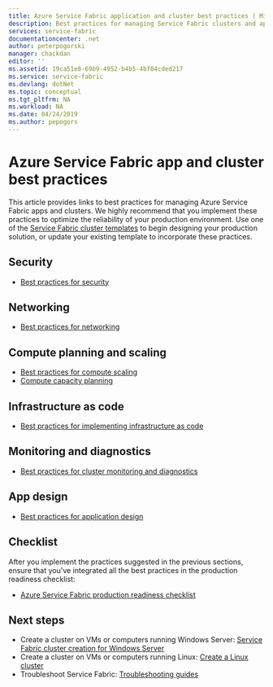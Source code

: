 ```yaml
---
title: Azure Service Fabric application and cluster best practices | Microsoft Docs
description: Best practices for managing Service Fabric clusters and applications.
services: service-fabric
documentationcenter: .net
author: peterpogorski
manager: chackdan
editor: ''
ms.assetid: 19ca51e8-69b9-4952-b4b5-4bf04cded217
ms.service: service-fabric
ms.devlang: dotNet
ms.topic: conceptual
ms.tgt_pltfrm: NA
ms.workload: NA
ms.date: 04/24/2019
ms.author: pepogors
---
```


# Azure Service Fabric app and cluster best practices

This article provides links to best practices for managing Azure Service Fabric apps and clusters. We highly recommend that you implement these practices to optimize the reliability of your production environment. Use one of the [Service Fabric cluster templates](https://github.com/Azure-Samples/service-fabric-cluster-templates) to begin designing your production solution, or update your existing template to incorporate these practices.

## Security

* [Best practices for security](service-fabric-best-practices-security.md)

## Networking

* [Best practices for networking](service-fabric-best-practices-networking.md)

## Compute planning and scaling

* [Best practices for compute scaling](service-fabric-best-practices-capacity-scaling.md)
* [Compute capacity planning](https://docs.microsoft.com/azure/service-fabric/service-fabric-cluster-capacity)

## Infrastructure as code

* [Best practices for implementing infrastructure as code](service-fabric-best-practices-infrastructure-as-code.md)

## Monitoring and diagnostics

* [Best practices for cluster monitoring and diagnostics](service-fabric-best-practices-monitoring.md)

## App design

* [Best practices for application design](service-fabric-best-practices-applications.md)

## Checklist

After you implement the practices suggested in the previous sections, ensure that you've integrated all the best practices in the production readiness checklist:
* [Azure Service Fabric production readiness checklist](https://docs.microsoft.com/azure/service-fabric/service-fabric-production-readiness-checklist)

## Next steps

* Create a cluster on VMs or computers running Windows Server: [Service Fabric cluster creation for Windows Server](service-fabric-cluster-creation-for-windows-server.md)
* Create a cluster on VMs or computers running Linux: [Create a Linux cluster](service-fabric-cluster-creation-via-portal.md)
* Troubleshoot Service Fabric: [Troubleshooting guides](https://github.com/Azure/Service-Fabric-Troubleshooting-Guides)
